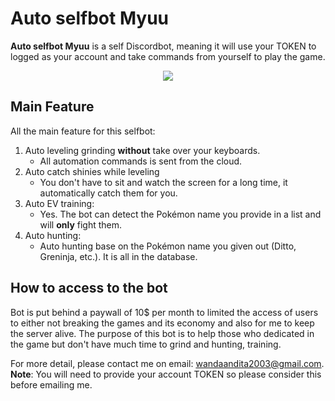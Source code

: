 # Auto selfbot Myuu

**Auto selfbot Myuu** is a self Discordbot, meaning it will use your TOKEN to logged as your account and take commands from yourself to play the game.

<p align="center">
<img src="https://media.giphy.com/media/aPJ4nQQcHuxUphpfqf/giphy.gif"/>
</p>


## Main Feature
All the main feature for this selfbot:
1. Auto leveling grinding **without** take over your keyboards. 
	- All automation commands is sent from the cloud.
2. Auto catch shinies while leveling
	- You don't have to sit and watch the screen for a long time, it automatically catch them for you.
3.  Auto EV training:
	- Yes. The bot can detect the Pokémon name you provide in a list and will **only** fight them.
4. Auto hunting:
	- Auto hunting base on the Pokémon name you given out (Ditto, Greninja, etc.). It is all in the database.

## How to access to the bot

Bot is put behind a paywall of 10$ per month to limited the access of users to either not breaking the games and its economy and also for me to keep the server alive. The purpose of this bot is to help those who dedicated in the game but don't have much time to grind and hunting, training.

For more detail, please contact me on email: wandaandita2003@gmail.com.
**Note**: You will need to provide your account TOKEN so please consider this before emailing me.
